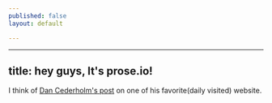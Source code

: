 ```yaml
---
published: false
layout: default

---
```


---
title: hey guys, It's prose.io!
---

I think of [Dan Cederholm's post](http://simplebits.com/notebook/2013/02/16/food-for-thought/) on one of his favorite(daily visited) website.

